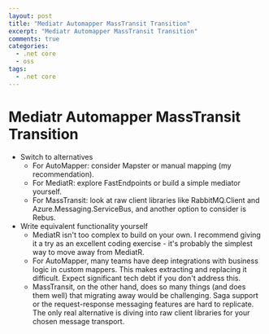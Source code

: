 ```yaml
---
layout: post
title: "Mediatr Automapper MassTransit Transition"
excerpt: "Mediatr Automapper MassTransit Transition"
comments: true
categories:
  - .net core
  - oss
tags: 
  - .net core
---
```


# Mediatr Automapper MassTransit Transition

- Switch to alternatives
  - For AutoMapper: consider Mapster or manual mapping (my recommendation).  
  - For MediatR: explore FastEndpoints or build a simple mediator yourself.  
  - For MassTransit: look at raw client libraries like RabbitMQ.Client and Azure.Messaging.ServiceBus, and another option to consider is Rebus.
- Write equivalent functionality yourself
  - MediatR isn't too complex to build on your own. I recommend giving it a try as an excellent coding exercise - it's probably the simplest way to move away from MediatR.
  - For AutoMapper, many teams have deep integrations with business logic in custom mappers. This makes extracting and replacing it difficult. Expect significant tech debt if you don't address this.
  - MassTransit, on the other hand, does so many things (and does them well) that migrating away would be challenging. Saga support or the request-response messaging features are hard to replicate. The only real alternative is diving into raw client libraries for your chosen message transport.
